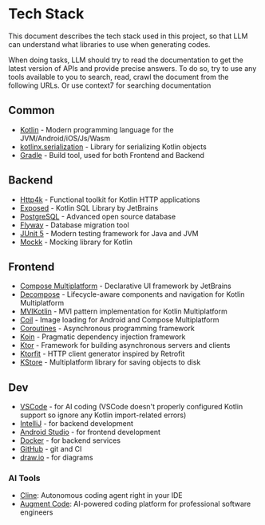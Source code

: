 # Tech Stack

This document describes the tech stack used in this project, so that LLM can understand what libraries to use when generating codes.

When doing tasks, LLM should try to read the documentation to get the latest version of APIs and provide precise answers. To do so, try to use any tools available to you to search, read, crawl the document from the following URLs. Or use context7 for searching documentation

## Common

- [Kotlin](https://kotlinlang.org/) - Modern programming language for the JVM/Android/iOS/Js/Wasm
- [kotlinx.serialization](https://kotlinlang.org/docs/serialization.html) - Library for serializing Kotlin objects
- [Gradle](https://gradle.org/) - Build tool, used for both Frontend and Backend

## Backend

- [Http4k](https://www.http4k.org/) - Functional toolkit for Kotlin HTTP applications
- [Exposed](https://www.jetbrains.com/exposed/) - Kotlin SQL Library by JetBrains
- [PostgreSQL](https://www.postgresql.org/) - Advanced open source database
- [Flyway](https://www.red-gate.com/products/flyway/) - Database migration tool
- [JUnit 5](https://junit.org/junit5/) - Modern testing framework for Java and JVM
- [Mockk](https://mockk.io/) - Mocking library for Kotlin

## Frontend

- [Compose Multiplatform](https://www.jetbrains.com/compose-multiplatform/) - Declarative UI framework by JetBrains
- [Decompose](https://arkivanov.github.io/Decompose/) - Lifecycle-aware components and navigation for Kotlin Multiplatform
- [MVIKotlin](https://arkivanov.github.io/MVIKotlin/) - MVI pattern implementation for Kotlin Multiplatform
- [Coil](https://coil-kt.github.io/coil/) - Image loading for Android and Compose Multiplatform
- [Coroutines](https://kotlinlang.org/docs/coroutines-guide.html) - Asynchronous programming framework
- [Koin](https://insert-koin.io/) - Pragmatic dependency injection framework
- [Ktor](https://ktor.io/) - Framework for building asynchronous servers and clients
- [Ktorfit](https://github.com/Foso/Ktorfit) - HTTP client generator inspired by Retrofit
- [KStore](https://github.com/xxfast/KStore) - Multiplatform library for saving objects to disk

## Dev

- [VSCode](https://code.visualstudio.com/) - for AI coding (VSCode doesn't properly configured Kotlin support so ignore any Kotlin import-related errors)
- [IntelliJ](https://www.jetbrains.com/idea/) - for backend development
- [Android Studio](https://developer.android.com/studio) - for frontend development
- [Docker](https://www.docker.com/) - for backend services
- [GitHub](https://github.com/) - git and CI
- [draw.io](https://www.drawio.com/) - for diagrams

### AI Tools

- [Cline](https://cline.bot/): Autonomous coding agent right in your IDE
- [Augment Code](https://www.augmentcode.com/): AI-powered coding platform for professional software engineers
